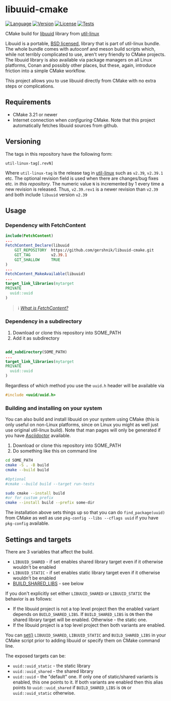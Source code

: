 # libuuid-cmake

[![Language](https://img.shields.io/badge/language-CMake-blue.svg)](https://cmake.org)
[![Version](https://img.shields.io/badge/CMake-21-blue.svg)](https://cmake.org/cmake/help/latest/release/3.21.html)
[![License](https://img.shields.io/badge/license-BSD-brightgreen.svg)](https://opensource.org/licenses/BSD-3-Clause)
[![Tests](https://github.com/gershnik/libuuid-cmake/actions/workflows/test.yml/badge.svg)](https://github.com/gershnik/libuuid-cmake/actions/workflows/test.yml)

CMake build for [libuuid](https://github.com/util-linux/util-linux/tree/master/libuuid) library from [util-linux](https://github.com/util-linux/util-linux)

Libuuid is a portable, [BSD licensed](https://github.com/util-linux/util-linux/blob/master/libuuid/COPYING), 
library that is part of util-linux bundle. The whole bundle comes with autoconf and meson build scripts which, 
while not terribly complicated to use, aren't very friendly to CMake projects. The libuuid library is also available 
via package managers on all Linux platforms, Conan and possibly other places, but these, again, introduce friction 
into a simple CMake workflow.

This project allows you to use libuuid directly from CMake with no extra steps or complications. 

## Requirements

* CMake 3.21 or newer
* Internet connection when _configuring_ CMake. Note that this project automatically fetches libuuid sources from github.

## Versioning

The tags in this repository have the following form:

```
util-linux-tag[.revN]
```

Where `util-linux-tag` is the release tag in [util-linux](https://github.com/util-linux/util-linux) such as `v2.39`, 
`v2.39.1` etc.
The optional revision field is used when there are changes/bug fixes etc. in *this repository*. The numeric value
`N` is incremented by 1 every time a new revision is released.
Thus, `v2.39.rev1` is a newer revision than `v2.39` and both include `libuuid` version `v2.39`


## Usage

### Dependency with FetchContent

```cmake
include(FetchContent)
...
FetchContent_Declare(libuuid
    GIT_REPOSITORY  https://github.com/gershnik/libuuid-cmake.git
    GIT_TAG         v2.39.1
    GIT_SHALLOW     TRUE
)
...
FetchContent_MakeAvailable(libuuid)
...
target_link_libraries(mytarget
PRIVATE
  uuid::uuid
)
```
> ℹ&#xFE0F; _[What is FetchContent?](https://cmake.org/cmake/help/latest/module/FetchContent.html)_

### Dependency in a subdirectory

1. Download or clone this repository into SOME_PATH
2. Add it as subdirectory 
```cmake

add_subdirectory(SOME_PATH)
...
target_link_libraries(mytarget
PRIVATE
  uuid::uuid
)
```

Regardless of which method you use the `uuid.h` header will be available via
```c
#include <uuid/uuid.h>
```

### Building and installing on your system

You can also build and install libuuid on your system using CMake (this is only useful on non-Linux platforms,
since on Linux you might as well just use original util-linux build).
Note that man pages will only be generated if you have [Asciidoctor](https://asciidoctor.org) available.

1. Download or clone this repository into SOME_PATH
2. Do something like this on command line
```bash
cd SOME_PATH
cmake -S . -B build 
cmake --build build

#Optional
#cmake --build build --target run-tests

sudo cmake --install build
#or for custom prefix
cmake --install build --prefix some-dir
```

The installation above sets things up so that you can do `find_package(uuid)` from CMake as well as use
`pkg-config --libs --cflags uuid` if you have `pkg-config` available.

## Settings and targets

There are 3 variables that affect the build.

* `LIBUUID_SHARED` - if set enables shared library target even if it otherwise wouldn't be enabled
* `LIBUUID_STATIC` - if set enables static library target even if it otherwise wouldn't be enabled
* [BUILD_SHARED_LIBS](https://cmake.org/cmake/help/latest/variable/BUILD_SHARED_LIBS.html) - see below

If you don't explicitly set either `LIBUUID_SHARED` or `LIBUUID_STATIC` the behavior is as follows:

* If the libuuid project is not a top level project then the enabled variant depends on `BUILD_SHARED_LIBS`.
  If `BUILD_SHARED_LIBS` is `ON` then the shared library target will be enabled. Otherwise - the static one.
* If the libuuid project is a top level project then both variants are enabled.

You can [set()](https://cmake.org/cmake/help/latest/command/set.html) `LIBUUID_SHARED`, `LIBUUID_STATIC` and `BUILD_SHARED_LIBS` in your CMake script prior to 
adding libuuid or specify them on CMake command line.

The exposed targets can be:

* `uuid::uuid_static` - the static library
* `uuid::uuid_shared` - the shared library
* `uuid::uuid` - the "default" one. If only one of static/shared variants is enabled, this one points to it. 
  If both variants are enabled then this alias points to `uuid::uuid_shared` if `BUILD_SHARED_LIBS` is `ON` or 
  `uuid::uuid_static` otherwise.  


